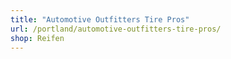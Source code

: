 ```yaml
---
title: "Automotive Outfitters Tire Pros"
url: /portland/automotive-outfitters-tire-pros/
shop: Reifen
---
```


